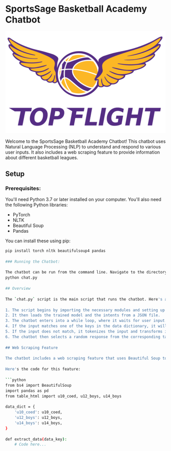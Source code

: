 # SportsSage Basketball Academy Chatbot

![Top Flight Basketball Academy Logo](tf_logo.png)

Welcome to the SportsSage Basketball Academy Chatbot! This chatbot uses Natural Language Processing (NLP) to understand and respond to various user inputs. It also includes a web scraping feature to provide information about different basketball leagues.

## Setup

### Prerequisites:

You'll need Python 3.7 or later installed on your computer. You'll also need the following Python libraries:

- PyTorch
- NLTK
- Beautiful Soup
- Pandas

You can install these using pip:

```bash
pip install torch nltk beautifulsoup4 pandas

### Running the Chatbot:

The chatbot can be run from the command line. Navigate to the directory containing the chatbot files and run the following command:
python chat.py

## Overview

The `chat.py` script is the main script that runs the chatbot. Here's a brief overview of how it works:

1. The script begins by importing the necessary modules and setting up the device for PyTorch computations.
2. It then loads the trained model and the intents from a JSON file.
3. The chatbot enters into a while loop, where it waits for user input. If the input is "quit", it breaks the loop and the chatbot stops.
4. If the input matches one of the keys in the data dictionary, it will scrape the data and print the standings.
5. If the input does not match, it tokenizes the input and transforms it into a bag-of-words tensor. This tensor is then fed into the model which produces an output. The output is a tag that corresponds to the type of user intent.
6. The chatbot then selects a random response from the corresponding tag and prints it.

## Web Scraping Feature

The chatbot includes a web scraping feature that uses Beautiful Soup to parse HTML and extract data from league tables. The HTML for the tables is stored in a Python dictionary, and the `extract_data` function takes a key from this dictionary, parses the HTML, and returns a Pandas DataFrame with the table data.

Here's the code for this feature:

```python
from bs4 import BeautifulSoup
import pandas as pd
from table_html import u10_coed, u12_boys, u14_boys

data_dict = {
    'u10_coed': u10_coed,
    'u12_boys': u12_boys,
    'u14_boys': u14_boys,
}

def extract_data(data_key):
    # Code here...
